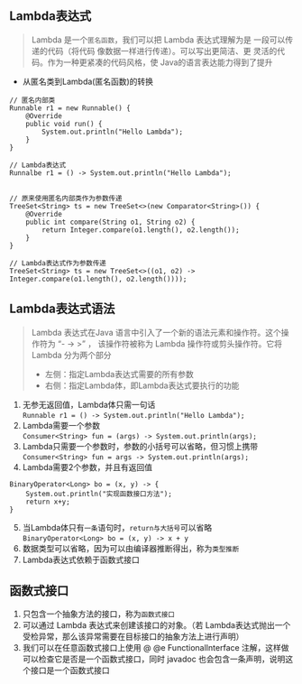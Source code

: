 ## Lambda表达式
>  Lambda 是一个`匿名函数`，我们可以把 Lambda
表达式理解为是 一段可以传递的代码（将代码
像数据一样进行传递）。可以写出更简洁、更
灵活的代码。作为一种更紧凑的代码风格，使
Java的语言表达能力得到了提升
- 从匿名类到Lambda(匿名函数)的转换
```
// 匿名内部类
Runnable r1 = new Runnable() {
    @Override
    public void run() {
        System.out.println("Hello Lambda");
    }
}

// Lambda表达式
Runnalbe r1 = () -> System.out.println("Hello Lambda");


// 原来使用匿名内部类作为参数传递
TreeSet<String> ts = new TreeSet<>(new Comparator<String>()) {
    @Override
    public int compare(String o1, String o2) {
        return Integer.compare(o1.length(), o2.length());
    }
}

// Lambda表达式作为参数传递
TreeSet<String> ts = new TreeSet<>((o1, o2) -> Integer.compare(o1.length(), o2.length())));
```

## Lambda表达式语法
> Lambda 表达式在Java 语言中引入了一个新的语法元素和操作符。这个操作符为 “- -> >” ， 该操作符被称为 Lambda 操作符或剪头操作符。它将 Lambda 分为两个部分
>   - 左侧：指定Lambda表达式需要的所有参数
>   - 右侧：指定Lambda体，即Lambda表达式要执行的功能
1. 无参无返回值，Lambda体只需一句话<br>
`Runnable r1 = () -> System.out.println("Hello Lambda");`
2. Lambda需要一个参数<br>
`Consumer<String> fun = (args) -> System.out.println(args);`
3. Lambda只需要一个参数时，参数的小括号可以省略，但习惯上携带<br>
`Consumer<String> fun = args -> System.out.println(args);`
4. Lambda需要2个参数，并且有返回值<br>
```
BinaryOperator<Long> bo = (x, y) -> {
    System.out.println("实现函数接口方法");
    return x+y;
}
```
5. 当Lambda体只有`一条`语句时，`return与大括号`可以省略<br>
`BinaryOperator<Long> bo = (x, y) -> x + y`
6. 数据类型可以省略，因为可以由编译器推断得出，称为`类型推断`
7. Lambda表达式依赖于函数式接口

## 函数式接口
1. 只包含一个抽象方法的接口，称为`函数式接口`
2. 可以通过 Lambda 表达式来创建该接口的对象。（若 Lambda表达式抛出一个受检异常，那么该异常需要在目标接口的抽象方法上进行声明）
3. 我们可以在任意函数式接口上使用 @ @e FunctionalInterface 注解，这样做可以检查它是否是一个函数式接口，同时 javadoc 也会包含一条声明，说明这个接口是一个函数式接口